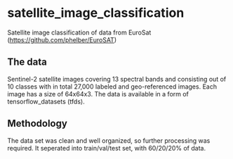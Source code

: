# satellite_image_classification
Satellite image classification of data from EuroSat (https://github.com/phelber/EuroSAT)

## The data
Sentinel-2 satellite images covering 13 spectral bands and consisting out of 10 classes with in total 27,000 labeled and geo-referenced images. Each image has a size of 64x64x3. The data is available in a form of tensorflow_datasets (tfds).

## Methodology
The data set was clean and well organized, so further processing was required. It seperated into train/val/test set, with 60/20/20% of data.
